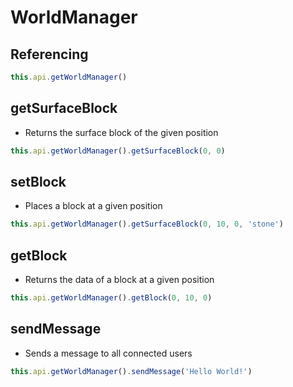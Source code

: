 # WorldManager

## Referencing
```ts
this.api.getWorldManager()
```

## getSurfaceBlock
- Returns the surface block of the given position
```ts
this.api.getWorldManager().getSurfaceBlock(0, 0)
```

## setBlock
- Places a block at a given position
```ts
this.api.getWorldManager().getSurfaceBlock(0, 10, 0, 'stone')
```

## getBlock
- Returns the data of a block at a given position
```ts
this.api.getWorldManager().getBlock(0, 10, 0)
```

## sendMessage
- Sends a message to all connected users
```ts
this.api.getWorldManager().sendMessage('Hello World!')
```